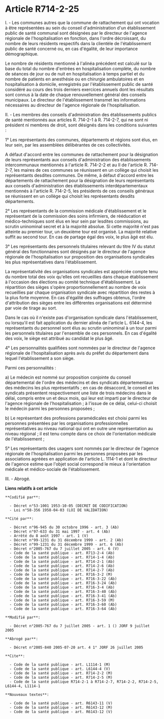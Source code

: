 # Article R714-2-25

I. - Les communes autres que la commune de rattachement qui ont vocation à être représentées au sein du conseil
d'administration d'un établissement public de santé communal sont désignées par le directeur de l'agence régionale de
l'hospitalisation en fonction, dans l'ordre décroissant, du nombre de leurs résidents respectifs dans la clientèle de
l'établissement public de santé concerné ou, en cas d'égalité, de leur importance démographique.

Le nombre de résidents mentionné à l'alinéa précédent est calculé sur la base du total du nombre d'entrées en hospitalisation
complète, du nombre de séances de jour ou de nuit en hospitalisation à temps partiel et du nombre de patients en anesthésie
ou en chirurgie ambulatoires et en hospitalisation à domicile, enregistrés par l'établissement public de santé considéré au
cours des trois derniers exercices annuels dont les résultats sont connus à la date de chaque renouvellement général des
conseils municipaux. Le directeur de l'établissement transmet les informations nécessaires au directeur de l'agence régionale
de l'hospitalisation.

II. - Les membres des conseils d'administration des établissements publics de santé mentionnés aux articles R. 714-2-1 à R.
714-2-7, qui ne sont ni président ni membres de droit, sont désignés dans les conditions suivantes :

1° Les représentants des communes, départements et régions sont élus, en leur sein, par les assemblées délibérantes de ces
collectivités.

A défaut d'accord entre les communes de rattachement pour la désignation de leurs représentants aux conseils d'administration
des établissements intercommunaux mentionnés à l'article R. 714-2-2 et au II de l'article R. 714-2-7, les maires de ces
communes se réunissent en un collège qui choisit les représentants desdites communes. De même, à défaut d'accord entre les
départements de rattachement pour la désignation de leurs représentants aux conseils d'administration des établissements
interdépartementaux mentionnés à l'article R. 714-2-5, les présidents de ces conseils généraux se réunissent en un collège
qui choisit les représentants desdits départements.

2° Les représentants de la commission médicale d'établissement et le représentant de la commission des soins infirmiers, de
rééducation et médico-techniques sont élus en leur sein par lesdites commissions, au scrutin uninominal secret et à la
majorité absolue. Si cette majorité n'est pas atteinte au premier tour, un deuxième tour est organisé. La majorité relative
suffit au second tour. En cas de partage égal des voix, le plus âgé est élu.

3° Les représentants des personnels titulaires relevant du titre IV du statut général des fonctionnaires sont désignés par le
directeur de l'agence régionale de l'hospitalisation sur proposition des organisations syndicales les plus représentatives
dans l'établissement.

La représentativité des organisations syndicales est appréciée compte tenu du nombre total des voix qu'elles ont recueillies
dans chaque établissement à l'occasion des élections au comité technique d'établissement. La répartition des sièges s'opère
proportionnellement au nombre de voix recueillies par chaque organisation syndicale avec répartition des restes à la plus
forte moyenne. En cas d'égalité des suffrages obtenus, l'ordre d'attribution des sièges entre les différentes organisations
est déterminé par voie de tirage au sort.

Dans le cas où il n'existe pas d'organisation syndicale dans l'établissement, ou lorsqu'il est fait application du dernier
alinéa de l'article L. 6144-4, les représentants du personnel sont élus au scrutin uninominal à un tour parmi les personnels
titulaires par l'ensemble de ces personnels. En cas d'égalité des voix, le siège est attribué au candidat le plus âgé.

4° Les personnalités qualifiées sont nommées par le directeur de l'agence régionale de l'hospitalisation après avis du préfet
du département dans lequel l'établissement a son siège.

Parmi ces personnalités :

a) Le médecin est nommé sur proposition conjointe du conseil départemental de l'ordre des médecins et des syndicats
départementaux des médecins les plus représentatifs ; en cas de désaccord, le conseil et les syndicats présentent
respectivement une liste de trois médecins dans le délai, compris entre un et deux mois, qui leur est imparti par le
directeur de l'agence régionale de l'hospitalisation ; à l'issue de ce délai, celui-ci choisit le médecin parmi les personnes
proposées ;

b) Le représentant des professions paramédicales est choisi parmi les personnes présentées par les organisations
professionnelles représentatives au niveau national qui ont en outre une représentation au niveau régional ; il est tenu
compte dans ce choix de l'orientation médicale de l'établissement ;

5° Les représentants des usagers sont nommés par le directeur de l'agence régionale de l'hospitalisation parmi les personnes
proposées par les associations agréées en application de l'article L. 1114-1 et dont le directeur de l'agence estime que
l'objet social correspond le mieux à l'orientation médicale et médico-sociale de l'établissement.

III. - Abrogé.

**Liens relatifs à cet article**

	**Codifié par**:

	  - Décret n°53-1001 1953-10-05 (DECRET DE CODIFICATION)
	  - Loi n°58-356 1958-04-03 (LOI DE VALIDATION)

	**Cité par**:

	  - Décret n°96-945 du 30 octobre 1996 - art. 3 (Ab)
	  - Décret n°97-633 du 31 mai 1997 - art. 4 (Ab)
	  - Arrêté du 8 août 1997 - art. 1 (V)
	  - Décret n°99-1231 du 31 décembre 1999 - art. 2 (Ab)
	  - Décret n°99-1231 du 31 décembre 1999 - art. 6 (Ab)
	  - Décret n°2005-767 du 7 juillet 2005 - art. 6 (V)
	  - Code de la santé publique - art. R713-2-4 (Ab)
	  - Code de la santé publique - art. R714-1-4 (Ab)
	  - Code de la santé publique - art. R714-2-1 (Ab)
	  - Code de la santé publique - art. R714-2-6 (Ab)
	  - Code de la santé publique - art. R714-2-7 (Ab)
	  - Code de la santé publique - art. R716-3-2 (M)
	  - Code de la santé publique - art. R716-3-22 (Ab)
	  - Code de la santé publique - art. R716-3-24 (Ab)
	  - Code de la santé publique - art. R716-3-4 (Ab)
	  - Code de la santé publique - art. R716-3-40 (Ab)
	  - Code de la santé publique - art. R716-3-41 (Ab)
	  - Code de la santé publique - art. R716-3-59 (M)
	  - Code de la santé publique - art. R716-3-60 (Ab)
	  - Code de la santé publique - art. R716-3-64 (Ab)

	**Modifié par**:

	  - Décret n°2005-767 du 7 juillet 2005 - art. 1 () JORF 9 juillet 2005

	**Abrogé par**:

	  - Décret n°2005-840 2005-07-20 art. 4 1° JORF 26 juillet 2005

	**Cite**:

	  - Code de la santé publique - art. L1114-1 (M)
	  - Code de la santé publique - art. L6144-4 (V)
	  - Code de la santé publique - art. R714-2-2 (M)
	  - Code de la santé publique - art. R714-2-5 (M)
	  - Code de la santé publique R714-2-1 à R714-2-7, R714-2-2, R714-2-5, L6144-4, L1114-1

	**Nouveaux textes**:

	  - Code de la santé publique - art. R6143-11 (V)
	  - Code de la santé publique - art. R6143-12 (M)
	  - Code de la santé publique - art. R6143-12 (V)
